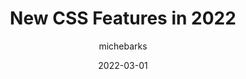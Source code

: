 ---
author: michebarks
date: 2022-03-01
permalink: false
publisher: smashingmag
tags:
  - css
target_url: https://www.smashingmagazine.com/2022/03/new-css-features-2022/
title: New CSS Features in 2022
---